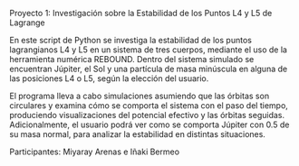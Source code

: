 Proyecto 1: Investigación sobre la Estabilidad de los Puntos L4 y L5 de Lagrange

En este script de Python se investiga la estabilidad de los puntos lagrangianos L4 y L5 en un sistema de tres cuerpos, mediante el uso de la herramienta numérica REBOUND. Dentro del sistema simulado se encuentran Júpiter, el Sol y una partícula de masa minúscula en alguna de las posiciones L4 o L5, según la elección del usuario.

El programa lleva a cabo simulaciones asumiendo que las órbitas son circulares y examina cómo se comporta el sistema con el paso del tiempo, produciendo visualizaciones del potencial efectivo y las órbitas seguidas. Adicionalmente, el usuario podrá ver como se comporta Júpiter con 0.5 de su masa normal, para analizar la estabilidad en distintas situaciones.

Participantes: Miyaray Arenas e Iñaki Bermeo

